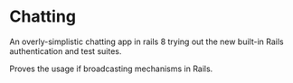 # Chatting

An overly-simplistic chatting app in rails 8 trying out the new built-in Rails authentication and test suites.

Proves the usage if broadcasting mechanisms in Rails.
